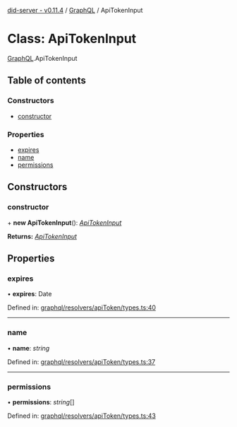 [did-server - v0.11.4](../README.md) / [GraphQL](../modules/graphql.md) / ApiTokenInput

# Class: ApiTokenInput

[GraphQL](../modules/graphql.md).ApiTokenInput

## Table of contents

### Constructors

- [constructor](graphql.apitokeninput.md#constructor)

### Properties

- [expires](graphql.apitokeninput.md#expires)
- [name](graphql.apitokeninput.md#name)
- [permissions](graphql.apitokeninput.md#permissions)

## Constructors

### constructor

\+ **new ApiTokenInput**(): [*ApiTokenInput*](graphql.apitokeninput.md)

**Returns:** [*ApiTokenInput*](graphql.apitokeninput.md)

## Properties

### expires

• **expires**: Date

Defined in: [graphql/resolvers/apiToken/types.ts:40](https://github.com/Puzzlepart/did/blob/dev/server/graphql/resolvers/apiToken/types.ts#L40)

___

### name

• **name**: *string*

Defined in: [graphql/resolvers/apiToken/types.ts:37](https://github.com/Puzzlepart/did/blob/dev/server/graphql/resolvers/apiToken/types.ts#L37)

___

### permissions

• **permissions**: *string*[]

Defined in: [graphql/resolvers/apiToken/types.ts:43](https://github.com/Puzzlepart/did/blob/dev/server/graphql/resolvers/apiToken/types.ts#L43)
